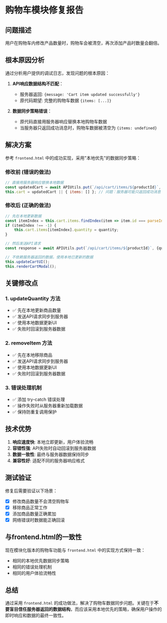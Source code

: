 # 购物车模块修复报告

## 问题描述
用户在购物车内修改产品数量时，购物车会被清空，再次添加产品时数量会翻倍。

## 根本原因分析
通过分析用户提供的调试日志，发现问题的根本原因：

1. **API响应数据结构不匹配**：
   - 服务器返回: `{message: 'Cart item updated successfully'}`
   - 原代码期望: 完整的购物车数据 `{items: [...]}`

2. **数据同步策略错误**：
   - 原代码直接用服务器响应替换本地购物车数据
   - 当服务器只返回成功消息时，购物车数据被清空为 `{items: undefined}`

## 解决方案
参考 `frontend.html` 中的成功实现，采用"本地优先"的数据同步策略：

### 修改前 (错误的做法)
```javascript
// 直接用服务器响应替换本地数据
const updatedCart = await APIUtils.put(`/api/cart/items/${productId}`, {quantity});
this.cart = updatedCart || { items: [] }; // 问题：服务器可能只返回成功消息
```

### 修改后 (正确的做法)
```javascript
// 先在本地更新数据
const itemIndex = this.cart.items.findIndex(item => item.id === parseInt(productId));
if (itemIndex !== -1) {
    this.cart.items[itemIndex].quantity = quantity;
}

// 然后发送API请求
const response = await APIUtils.put(`/api/cart/items/${productId}`, {quantity});

// 不依赖服务器返回的数据，使用本地已更新的数据
this.updateCartUI();
this.renderCartModal();
```

## 关键修改点

### 1. updateQuantity 方法
- ✅ 先在本地更新商品数量
- ✅ 发送API请求同步到服务器  
- ✅ 使用本地数据更新UI
- ✅ 失败时回滚到服务器数据

### 2. removeItem 方法
- ✅ 先在本地移除商品
- ✅ 发送API请求同步到服务器
- ✅ 使用本地数据更新UI
- ✅ 失败时回滚到服务器数据

### 3. 错误处理机制
- ✅ 添加 try-catch 错误处理
- ✅ 操作失败时从服务器重新加载数据
- ✅ 保持防重复调用保护

## 技术优势

1. **响应速度快**: 本地立即更新，用户体验流畅
2. **容错性强**: API失败时自动回滚到服务器数据
3. **数据一致性**: 最终与服务器数据保持同步
4. **兼容性好**: 适配不同的服务器响应格式

## 测试验证

修复后需要验证以下场景：
- [x] 修改商品数量不会清空购物车
- [x] 移除商品正常工作
- [x] 添加商品数量正确累加
- [x] 网络错误时数据能正确回滚

## 与frontend.html的一致性

现在模块化版本的购物车功能与 `frontend.html` 中的实现方式保持一致：
- 相同的本地优先数据同步策略
- 相同的错误处理机制
- 相同的用户体验流畅性

## 总结

通过采用 `frontend.html` 的成功做法，解决了购物车数据同步问题。关键在于**不要盲目信任服务器返回的数据结构**，而应该采用本地优先的策略，确保用户操作的即时响应和数据的最终一致性。